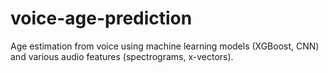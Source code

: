 # voice-age-prediction
Age estimation from voice using machine learning models (XGBoost, CNN) and various audio features (spectrograms, x-vectors).
